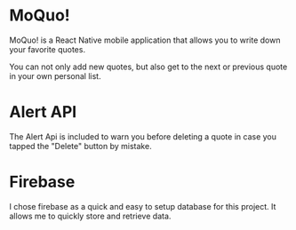 # MoQuo!

MoQuo! is a React Native mobile application that allows you to write down your favorite quotes. 

You can not only add new quotes, but also get to the next or previous quote in your own personal list.

# Alert API
The Alert Api is included to warn you before deleting a quote in case you tapped the "Delete" button by mistake.

# Firebase
I chose firebase as a quick and easy to setup database for this project. It allows me to quickly store and retrieve data.


